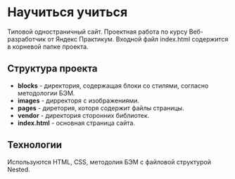# Научиться учиться
Типовой одностраничный сайт. Проектная работа по курсу Веб-разработчик от Яндекс Практикум. Входной файл index.html содержится в корневой папке проекта.
## Структура проекта
+ **blocks** - директория, содержащая блоки со стилями, согласно методологии БЭМ.
+ **images** - дирректоря с изображениями.
+ **pages** - диретория, которя содержит файлы страницы.
+ **vendor** - директория сторонних библиотек.
+ **index.html** - основная страница сайта.
## Технологии
Используются HTML, CSS, методолия БЭМ с файловой структурой Nested.
